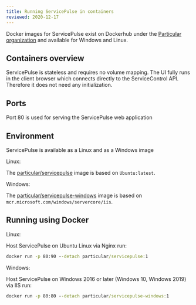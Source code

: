 ```yaml
---
title: Running ServicePulse in containers
reviewed: 2020-12-17
---
```


Docker images for ServicePulse exist on Dockerhub under the [Particular organization](https://hub.docker.com/u/particular) and available for Windows and Linux.

## Containers overview

ServicePulse is stateless and requires no volume mapping. The UI fully runs in the client browser which connects directly to the ServiceControl API. Therefore it does not need any initialization.

## Ports

Port 80 is used for serving the ServicePulse web application

## Environment

ServicePulse is available as a Linux and as a Windows image

Linux:

The [particular/servicepulse](https://hub.docker.com/r/particular/servicepulse) image is based on `Ubuntu:latest`.

Windows:

The  [particular/servicepulse-windows](https://hub.docker.com/r/particular/servicepulse-windows) image is based on `mcr.microsoft.com/windows/servercore/iis`.

## Running using Docker

Linux:

Host ServicePulse on Ubuntu Linux via Nginx run:

```cmd
docker run -p 80:90 --detach particular/servicepulse:1
```

Windows:

Host ServicePulse on Windows 2016 or later (Windows 10, Windows 2019) via IIS run:

```cmd
docker run -p 80:80 --detach particular/servicepulse-windows:1
```
